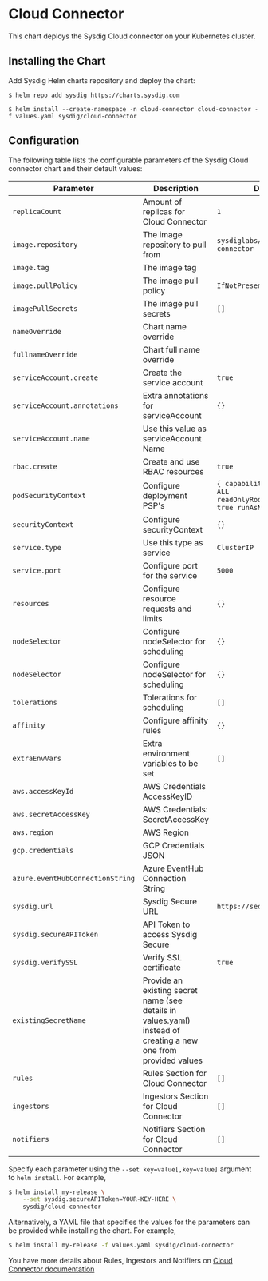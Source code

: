 # Cloud Connector

This chart deploys the Sysdig Cloud connector on your Kubernetes cluster.

## Installing the Chart

Add Sysdig Helm charts repository and deploy the chart:

```
$ helm repo add sysdig https://charts.sysdig.com

$ helm install --create-namespace -n cloud-connector cloud-connector -f values.yaml sysdig/cloud-connector
```

## Configuration

The following table lists the configurable parameters of the Sysdig Cloud connector
chart and their default values:

| Parameter                        | Description                                                                                                     | Default                                                                         |
| -------------------------------- | --------------------------------------------------------------------------------------------------------------- | ------------------------------------------------------------------------------- |
| `replicaCount`                   | Amount of replicas for Cloud Connector                                                                          | `1`                                                                             |
| `image.repository`               | The image repository to pull from                                                                               | `sysdiglabs/cloud-connector`                                                    |
| `image.tag`               	    | The image tag	                                                                                                 |                                                                                 |
| `image.pullPolicy`               | The image pull policy                                                                                           | `IfNotPresent`                                                                  |
| `imagePullSecrets`               | The image pull secrets                                                                                          | `[]`                                                                            |
| `nameOverride`                   | Chart name override                                                                                             | ` `                                                                             |
| `fullnameOverride`               | Chart full name override                                                                                        | ` `                                                                             |
| `serviceAccount.create`          | Create the service account                                                                                      | `true`                                                                          |
| `serviceAccount.annotations`     | Extra annotations for serviceAccount                                                                            | `{}`                                                                            |
| `serviceAccount.name`            | Use this value as serviceAccount Name                                                                           | ` `                                                                             |
| `rbac.create`                    | Create and use RBAC resources                                                                                   | `true`                                                                          |
| `podSecurityContext`             | Configure deployment PSP's                                                                                      | `{ capabilities: drop: - ALL readOnlyRootFileSystem: true runAsNonRoot: true }` |
| `securityContext`                | Configure securityContext                                                                                       | `{}`                                                                            |
| `service.type`                   | Use this type as service                                                                                        | `ClusterIP`                                                                     |
| `service.port`                   | Configure port for the service                                                                                  | `5000`                                                                          |
| `resources`                      | Configure resource requests and limits                                                                          | `{}`                                                                            |
| `nodeSelector`                   | Configure nodeSelector for scheduling                                                                           | `{}`                                                                            |
| `nodeSelector`                   | Configure nodeSelector for scheduling                                                                           | `{}`                                                                            |
| `tolerations`                    | Tolerations for scheduling                                                                                      | `[]`                                                                            |
| `affinity`                       | Configure affinity rules                                                                                        | `{}`                                                                            |
| `extraEnvVars`                   | Extra environment variables to be set                                                                           | `[]`                                                                            |
| `aws.accessKeyId`                | AWS Credentials AccessKeyID                                                                                     | ` `                                                                             |
| `aws.secretAccessKey`            | AWS Credentials: SecretAccessKey                                                                                | ` `                                                                             |
| `aws.region`                     | AWS Region                                                                                                      | ` `                                                                             |
| `gcp.credentials`                | GCP Credentials JSON                                                                                            | ` `                                                                             |
| `azure.eventHubConnectionString` | Azure EventHub Connection String                                                                                | ` `                                                                             |
| `sysdig.url`                     | Sysdig Secure URL                                                                                               | `https://secure.sysdig.com`                                                     |
| `sysdig.secureAPIToken`          | API Token to access Sysdig Secure                                                                               | ` `                                                                             |
| `sysdig.verifySSL`               | Verify SSL certificate                                                                                          | `true`                                                                          |
| `existingSecretName`             | Provide an existing secret name (see details in values.yaml) instead of creating a new one from provided values | ` `                                                                             |
| `rules`                          | Rules Section for Cloud Connector                                                                               | `[]`                                                                            |
| `ingestors`                      | Ingestors Section for Cloud Connector                                                                           | `[]`                                                                            |
| `notifiers`                      | Notifiers Section for Cloud Connector                                                                           | `[]`                                                                            |


Specify each parameter using the `--set key=value[,key=value]` argument to `helm install`. For example,

```bash
$ helm install my-release \
    --set sysdig.secureAPIToken=YOUR-KEY-HERE \
    sysdig/cloud-connector
```

Alternatively, a YAML file that specifies the values for the parameters can be provided while installing the chart. For example,

```bash
$ helm install my-release -f values.yaml sysdig/cloud-connector
```

You have more details about Rules, Ingestors and Notifiers on [Cloud Connector documentation](https://sysdiglabs.github.io/cloud-connector/config-file.html)
